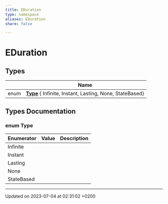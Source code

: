 ```yaml
---
title: EDuration
type: namespace
aliases: EDuration
share: false

---
```


# EDuration



## Types

|                | Name           |
| -------------- | -------------- |
| enum| **[Type](/docs/SDK/Source/Namespaces/namespaceEDuration.md#enum-type)** { Infinite, Instant, Lasting, None, StateBased} |

## Types Documentation

### enum Type

| Enumerator | Value | Description |
| ---------- | ----- | ----------- |
| Infinite | |   |
| Instant | |   |
| Lasting | |   |
| None | |   |
| StateBased | |   |









-------------------------------

Updated on 2023-07-04 at 02:31:02 +0200